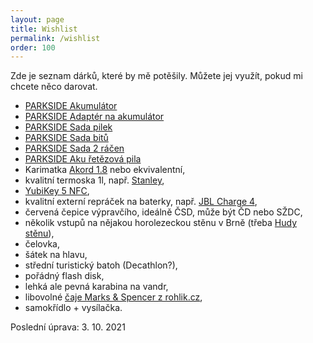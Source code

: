 ```yaml
---
layout: page
title: Wishlist
permalink: /wishlist
order: 100
---
```


Zde je seznam dárků, které by mě potěšily. Můžete jej využít, pokud mi chcete
něco darovat.

 * [PARKSIDE Akumulátor](https://www.lidl-shop.cz/p/parkside-akumulator-2-ah-pap-20-b1/p100331949)
 * [PARKSIDE Adaptér na akumulátor](https://www.lidl-shop.cz/p/parkside-adapter-na-akumulator-paa-20-b2-bez-akumulatoru-a-nabijecky/p100320303)
 * [PARKSIDE Sada pilek](https://www.lidl-shop.cz/p/parkside-sada-pilek-3dilna/p100331589)
 * [PARKSIDE Sada bitů](https://www.lidl-shop.cz/p/parkside-sada-bitu-na-jemnou-mechaniku/p100331542)
 * [PARKSIDE Sada 2 ráčen](https://www.lidl-shop.cz/p/parkside-racna-sada-racen-sada-nastrcnych-klicu/p100322246)
 * [PARKSIDE Aku řetězová pila](https://www.lidl-shop.cz/p/parkside-aku-retezova-pila-pksa-20-li-b2-4-ah/p800000125)
 * Karimatka [Akord 1.8](https://www.huskycz.cz/karimatky-economy-akord-1-8-modra) nebo ekvivalentní,
 * kvalitní termoska 1l, např. [Stanley](https://www.stanleytermosky.cz/p/stanley-termoska-adventure-series-1l-zelena),
 * [YubiKey 5 NFC](https://www.yubico.com/cz/product/yubikey-5-nfc/),
 * kvalitní externí repráček na baterky, např. [JBL Charge 4](https://www.czc.cz/jbl-charge-4-seda/246965/produkt),
 * červená čepice výpravčího, ideálně ČSD, může být ČD nebo SŽDC,
 * několik vstupů na nějakou horolezeckou stěnu v Brně (třeba
   [Hudy stěnu](http://www.hudysteny.cz/brno/cenik/vstupne-a-permanentky)),
 * čelovka,
 * šátek na hlavu,
 * střední turistický batoh (Decathlon?),
 * pořádný flash disk,
 * lehká ale pevná karabina na vandr,
 * libovolné [čaje Marks & Spencer z rohlik.cz](https://www.rohlik.cz/c300108007-caj/znacka/marks-spencer),
 * samokřídlo + vysílačka.

Poslední úprava: 3. 10. 2021
